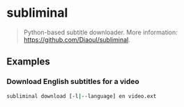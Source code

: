 # subliminal

> Python-based subtitle downloader. More information: <https://github.com/Diaoul/subliminal>.

## Examples

### Download English subtitles for a video

```bash
subliminal download [-l|--language] en video.ext
```
